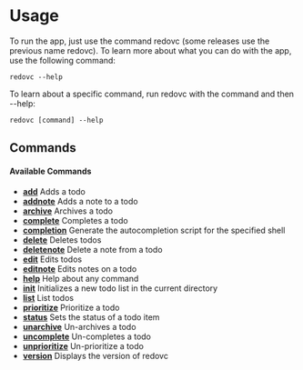 # Usage
To run the app, just use the command redovc (some releases use the previous name redovc). To learn more about what you can do with the app, use the following command:
```
redovc --help
```

To learn about a specific command, run redovc with the command and then --help:
```
redovc [command] --help
```

## Commands

#### Available Commands
  * [**add**](commands/add.md) Adds a todo 
  * [**addnote**](commands/addnote.md) Adds a note to a todo
  * [**archive**](commands/archive.md) Archives a todo
  * [**complete**](commands/complete.md)     Completes a todo
  * [**completion**](commands/completion.md) Generate the autocompletion script for the specified shell
  * [**delete**](commands/delete.md)       Deletes todos
  * [**deletenote**](commands/deletenote.md)   Delete a note from a todo
  * [**edit**](commands/edit.md)         Edits todos
  * [**editnote**](commands/editnote.md)     Edits notes on a todo
  * [**help**](commands/help.md)         Help about any command
  * [**init**](commands/init.md)         Initializes a new todo list in the current directory
  * [**list**](commands/list.md)         List todos
  * [**prioritize**](commands/prioritize.md)   Prioritize a todo
  * [**status**](commands/status.md)       Sets the status of a todo item
  * [**unarchive**](commands/unarchive.md)    Un-archives a todo
  * [**uncomplete**](commands/uncomplete.md)   Un-completes a todo
  * [**unprioritize**](commands/unprioritize.md) Un-prioritize a todo
  * [**version**](commands/version.md)      Displays the version of redovc
